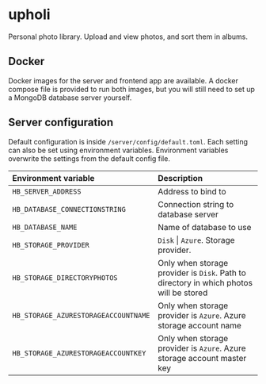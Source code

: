 # upholi
Personal photo library. Upload and view photos, and sort them in albums.

## Docker
Docker images for the server and frontend app are available. A docker compose file is provided to run both images, but you will still need to set up a MongoDB database server yourself.

## Server configuration
Default configuration is inside ```/server/config/default.toml```. Each setting can also be set using environment variables. Environment variables overwrite the settings from the default config file.

| Environment variable 					| Description |
| :------------------------------------ | :---------- |
| `HB_SERVER_ADDRESS`					| Address to bind to |
| `HB_DATABASE_CONNECTIONSTRING`		| Connection string to database server |
| `HB_DATABASE_NAME`					| Name of database to use |
| `HB_STORAGE_PROVIDER`					| ```Disk``` \| ```Azure```. Storage provider. |
| `HB_STORAGE_DIRECTORYPHOTOS`			| Only when storage provider is ```Disk```. Path to directory in which photos will be stored |
| `HB_STORAGE_AZURESTORAGEACCOUNTNAME`	| Only when storage provider is ```Azure```. Azure storage account name |
| `HB_STORAGE_AZURESTORAGEACCOUNTKEY`	| Only when storage provider is ```Azure```. Azure storage account master key |
